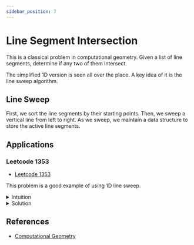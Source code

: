 ```yaml
---
sidebar_position: 7
---
```


# Line Segment Intersection

This is a classical problem in computational geometry. Given a list of line segments, determine if any two of them intersect.

The simplified 1D version is seen all over the place. A key idea of it is the line sweep algorithm.

## Line Sweep

First, we sort the line segments by their starting points. Then, we sweep a vertical line from left to right. As we sweep, we maintain a data structure to store the active line segments.

## Applications

### Leetcode 1353

- [Leetcode 1353](https://leetcode.com/problems/maximum-number-of-events-that-can-be-attended/)

This problem is a good example of using 1D line sweep.

<details>
<summary>Intuition</summary>

Notice that what ever you do, you must always select the event that can be attended with earliest ending time.

</details>

<details>
<summary>Solution</summary>

Here we use `lp` to denote the current line location $x$ axis. We use `pq` to store the active events. `ie` is the index of the current unchecked event. `cnt` is the number of events that can be attended.

```python
class Solution:
    def maxEvents(self, events: List[List[int]]) -> int:
        events.sort()
        # print(events)
        # line-sweep!!!
        lp=ie=cnt=0
        pq=[]
        n=len(events)
        while ie<n or pq:
            if len(pq)==0:
                lp=events[ie][0]
            # insert
            while ie<n and events[ie][0]<=lp:
                # insert end, start
                heappush(pq,(events[ie][1],events[ie][0]))
                ie+=1
            # pop expired event
            while len(pq)>0 and pq[0][0]<lp:
                heappop(pq)
            # attend the optimal event
            if len(pq)>0:
                heappop(pq)
                cnt+=1
            lp+=1
        return cnt

```

</details>

## References

- [Computational Geometry](https://cimec.org.ar/foswiki/pub/Main/Cimec/GeometriaComputacional/DeBerg_-_Computational_Geometry_-_Algorithms_and_Applications_2e.pdf)